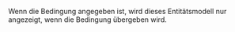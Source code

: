 Wenn die Bedingung angegeben ist, wird dieses Entitätsmodell nur angezeigt, wenn die Bedingung übergeben wird.